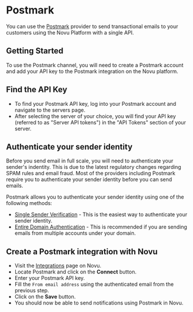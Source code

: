 # Postmark

You can use the [Postmark](https://postmarkapp.com/) provider to send transactional emails to your customers using the Novu Platform with a single API.

## Getting Started

To use the Postmark channel, you will need to create a Postmark account and add your API key to the Postmark integration on the Novu platform.

## Find the API Key

- To find your Postmark API key, log into your Postmark account and navigate to the servers page.
- After selecting the server of your choice, you will find your API key (referred to as "Server API tokens") in the "API Tokens" section of your server.

## Authenticate your sender identity

Before you send email in full scale, you will need to authenticate your sender's indentity. This is due to the latest regulatory changes regarding SPAM rules and email fraud. Most of the providers including Postmark require you to authenticate your sender identity before you can send emails.

Postmark allows you to authenticate your sender identity using one of the following methods:

- [Single Sender Verification](https://account.postmarkapp.com/signatures/new) - This is the easiest way to authenticate your sender identity.
- [Entire Domain Authentication](https://postmarkapp.com/support/article/1046-how-do-i-verify-a-domain#:~:text=be%20verified%20automatically.-,Navigate%20to%20Sender%20Signatures.,to%20your%20DNS%2C%20choose%20Verify.) - This is recommended if you are sending emails from multiple accounts under your domain.

## Create a Postmark integration with Novu

- Visit the [Integrations](https://web.novu.co/integrations) page on Novu.
- Locate Postmark and click on the **Connect** button.
- Enter your Postmark API key.
- Fill the `From email address` using the authenticated email from the previous step.
- Click on the **Save** button.
- You should now be able to send notifications using Postmark in Novu.
